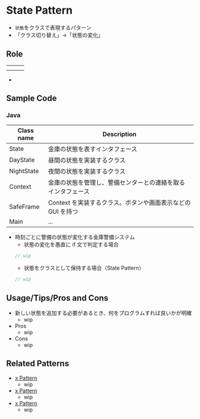 # State Pattern

- `状態`をクラスで表現するパターン
- 「クラス切り替え」→「状態の変化」

## Role

|     |     |     |
| --- | --- | --- |
|     |     |     |
|     |     |     |

-

## Sample Code

### Java

| Class name | Description                                                  |
| ---------- | ------------------------------------------------------------ |
| State      | 金庫の状態を表すインタフェース                               |
| DayState   | 昼間の状態を実装するクラス                                   |
| NightState | 夜間の状態を実装するクラス                                   |
| Context    | 金庫の状態を管理し、警備センターとの連絡を取るインタフェース |
| SafeFrame  | Context を実装するクラス。ボタンや画面表示などの GUI を持つ  |
| Main       | ...                                                          |

- 時刻ごとに警備の状態が変化する金庫警備システム
  - 状態の変化を愚直に if 文で判定する場合
  ```java
  // wip
  ```
  - 状態をクラスとして保持する場合（State Pattern）
  ```java
  // wip
  ```

## Usage/Tips/Pros and Cons

- 新しい状態を追加する必要があるとき、何をプログラムすれば良いかが明確
  - wip
- Pros
  - wip
- Cons
  - wip

## Related Patterns

- [x Pattern]()
  - wip
- [x Pattern]()
  - wip
- [x Pattern]()
  - wip
